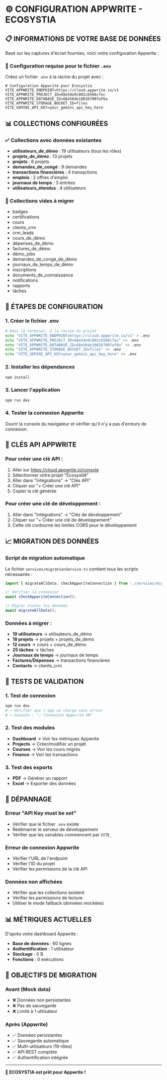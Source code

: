 # ⚙️ CONFIGURATION APPWRITE - ECOSYSTIA

## 📋 INFORMATIONS DE VOTRE BASE DE DONNÉES

Basé sur les captures d'écran fournies, voici votre configuration Appwrite :

### 🔧 Configuration requise pour le fichier `.env`

Créez un fichier `.env` à la racine du projet avec :

```env
# Configuration Appwrite pour Ecosystia
VITE_APPWRITE_ENDPOINT=https://cloud.appwrite.io/v1
VITE_APPWRITE_PROJECT_ID=68e54e9c002cb568cfec
VITE_APPWRITE_DATABASE_ID=68e56de100267007af6a
VITE_APPWRITE_STORAGE_BUCKET_ID=files
VITE_GEMINI_API_KEY=your_gemini_api_key_here
```

## 📊 COLLECTIONS CONFIGURÉES

### ✅ Collections avec données existantes
- **utilisateurs_de_démo** : 19 utilisateurs (tous les rôles)
- **projets_de_démo** : 13 projets
- **projets** : 6 projets
- **demandes_de_congé** : 9 demandes
- **transactions financières** : 4 transactions
- **emplois** : 2 offres d'emploi
- **journaux de temps** : 3 entrées
- **utilisateurs_étendus** : 4 utilisateurs

### 🔄 Collections vides à migrer
- badges
- certifications
- cours
- clients_crm
- crm_leads
- cours_de_démo
- dépenses_de_démo
- factures_de_démo
- démo_jobs
- demandes_de_congé_de_démo
- journaux_de_temps_de_démo
- inscriptions
- documents_de_connaissance
- notifications
- rapports
- tâches

## 🚀 ÉTAPES DE CONFIGURATION

### 1. Créer le fichier .env
```bash
# Dans le terminal, à la racine du projet
echo "VITE_APPWRITE_ENDPOINT=https://cloud.appwrite.io/v1" > .env
echo "VITE_APPWRITE_PROJECT_ID=68e54e9c002cb568cfec" >> .env
echo "VITE_APPWRITE_DATABASE_ID=68e56de100267007af6a" >> .env
echo "VITE_APPWRITE_STORAGE_BUCKET_ID=files" >> .env
echo "VITE_GEMINI_API_KEY=your_gemini_api_key_here" >> .env
```

### 2. Installer les dépendances
```bash
npm install
```

### 3. Lancer l'application
```bash
npm run dev
```

### 4. Tester la connexion Appwrite
Ouvrir la console du navigateur et vérifier qu'il n'y a pas d'erreurs de connexion.

## 🔑 CLÉS API APPWRITE

### Pour créer une clé API :
1. Aller sur https://cloud.appwrite.io/console
2. Sélectionner votre projet "ÉcosystIA"
3. Aller dans "Intégrations" → "Clés API"
4. Cliquer sur "+ Créer une clé API"
5. Copier la clé générée

### Pour créer une clé de développement :
1. Aller dans "Intégrations" → "Clés de développement"
2. Cliquer sur "+ Créer une clé de développement"
3. Cette clé contourne les limites CORS pour le développement

## 📈 MIGRATION DES DONNÉES

### Script de migration automatique
Le fichier `services/migrationService.ts` contient tous les scripts nécessaires :

```typescript
import { migrateAllData, checkAppwriteConnection } from './services/migrationService';

// Vérifier la connexion
await checkAppwriteConnection();

// Migrer toutes les données
await migrateAllData();
```

### Données à migrer :
- **19 utilisateurs** → utilisateurs_de_démo
- **18 projets** → projets + projets_de_démo
- **12 cours** → cours + cours_de_démo
- **25 tâches** → tâches
- **Journaux de temps** → journaux de temps
- **Factures/Dépenses** → transactions financières
- **Contacts** → clients_crm

## 🧪 TESTS DE VALIDATION

### 1. Test de connexion
```bash
npm run dev
# → Vérifier que l'app se charge sans erreur
# → Console : "✅ Connexion Appwrite OK"
```

### 2. Test des modules
- **Dashboard** → Voir les métriques Appwrite
- **Projects** → Créer/modifier un projet
- **Courses** → Voir les cours migrés
- **Finance** → Voir les transactions

### 3. Test des exports
- **PDF** → Générer un rapport
- **Excel** → Exporter des données

## 🔧 DÉPANNAGE

### Erreur "API Key must be set"
- Vérifier que le fichier `.env` existe
- Redémarrer le serveur de développement
- Vérifier que les variables commencent par `VITE_`

### Erreur de connexion Appwrite
- Vérifier l'URL de l'endpoint
- Vérifier l'ID du projet
- Vérifier les permissions de la clé API

### Données non affichées
- Vérifier que les collections existent
- Vérifier les permissions de lecture
- Utiliser le mode fallback (données mockées)

## 📊 MÉTRIQUES ACTUELLES

D'après votre dashboard Appwrite :
- **Base de données** : 60 lignes
- **Authentification** : 1 utilisateur
- **Stockage** : 0 B
- **Fonctions** : 0 exécutions

## 🎯 OBJECTIFS DE MIGRATION

### Avant (Mock data)
- ❌ Données non persistantes
- ❌ Pas de sauvegarde
- ❌ Limité à 1 utilisateur

### Après (Appwrite)
- ✅ Données persistantes
- ✅ Sauvegarde automatique
- ✅ Multi-utilisateurs (19 rôles)
- ✅ API REST complète
- ✅ Authentification intégrée

---

**🚀 ECOSYSTIA est prêt pour Appwrite !**

